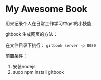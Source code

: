 # My Awesome Book

用来记录个人在日常工作学习中get的小技能

gitbook 生成网页的方法： 

在文件目录下执行：
`gitbook server -p 8080`

前置条件：

1. 安装nodejs
2. sudo npm install gitbook
